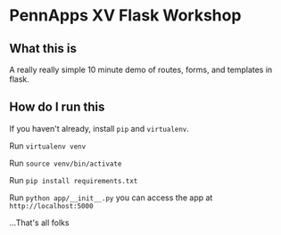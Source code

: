 # PennApps XV Flask Workshop

## What this is

A really really simple 10 minute demo of routes, forms, and templates in flask.

## How do I run this

If you haven't already, install `pip` and `virtualenv`. 

Run `virtualenv venv`

Run `source venv/bin/activate`

Run `pip install requirements.txt`

Run `python app/__init__.py` you can access the app at `http://localhost:5000`


...That's all folks

